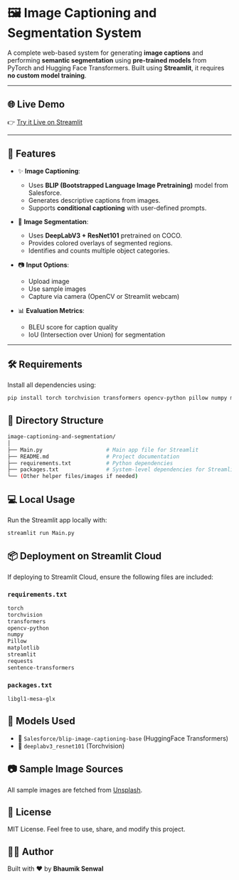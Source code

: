# 🖼️ Image Captioning and Segmentation System

A complete web-based system for generating **image captions** and performing **semantic segmentation** using **pre-trained models** from PyTorch and Hugging Face Transformers. Built using **Streamlit**, it requires **no custom model training**.

---

## 🌐 Live Demo

👉 [Try it Live on Streamlit](https://image-caption-bhaumik.streamlit.app/)

---

## 🚀 Features

- ✨ **Image Captioning**:
  - Uses **BLIP (Bootstrapped Language Image Pretraining)** model from Salesforce.
  - Generates descriptive captions from images.
  - Supports **conditional captioning** with user-defined prompts.

- 🎯 **Image Segmentation**:
  - Uses **DeepLabV3 + ResNet101** pretrained on COCO.
  - Provides colored overlays of segmented regions.
  - Identifies and counts multiple object categories.

- 📷 **Input Options**:
  - Upload image
  - Use sample images
  - Capture via camera (OpenCV or Streamlit webcam)

- 📊 **Evaluation Metrics**:
  - BLEU score for caption quality
  - IoU (Intersection over Union) for segmentation

---

## 🛠 Requirements

Install all dependencies using:

```bash
pip install torch torchvision transformers opencv-python pillow numpy matplotlib streamlit sentence-transformers
```
## 📁 Directory Structure

```bash
image-captioning-and-segmentation/
│
├── Main.py                    # Main app file for Streamlit
├── README.md                  # Project documentation
├── requirements.txt           # Python dependencies
├── packages.txt               # System-level dependencies for Streamlit Cloud
└── (Other helper files/images if needed)
```

## 💻 Local Usage

Run the Streamlit app locally with:

```bash
streamlit run Main.py
```
## 📦 Deployment on Streamlit Cloud

If deploying to Streamlit Cloud, ensure the following files are included:

### `requirements.txt`
```txt
torch
torchvision
transformers
opencv-python
numpy
Pillow
matplotlib
streamlit
requests
sentence-transformers
```

### `packages.txt`
```txt
libgl1-mesa-glx
```

## 🧠 Models Used

- 🤖 `Salesforce/blip-image-captioning-base` (HuggingFace Transformers)  
- 🧠 `deeplabv3_resnet101` (Torchvision)

## 📷 Sample Image Sources

All sample images are fetched from [Unsplash](https://unsplash.com).

## 📜 License

MIT License. Feel free to use, share, and modify this project.

## 👨‍💻 Author

Built with ❤️ by **Bhaumik Senwal**

